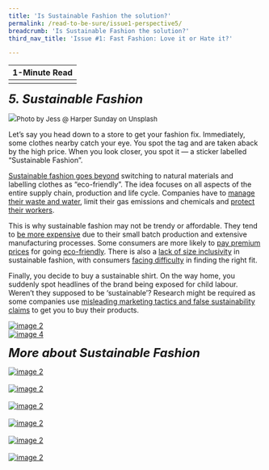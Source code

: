 ```yaml
---
title: 'Is Sustainable Fashion the solution?'
permalink: /read-to-be-sure/issue1-perspective5/
breadcrumb: 'Is Sustainable Fashion the solution?'
third_nav_title: 'Issue #1: Fast Fashion: Love it or Hate it?'

---
```


| **1-Minute Read** |
| :---------------: |
|                   |

***<font size=5>5. Sustainable Fashion</font>*** 

![](../images/sustainable-fashion.JPG)<font size="2">Photo by Jess @ Harper Sunday on Unsplash</font>  

Let’s say you head down to a store to get your fashion fix. Immediately, some clothes nearby catch your eye. You spot the tag and are taken aback by the high price. When you look closer, you spot it — a sticker labelled “Sustainable Fashion”.

[Sustainable fashion goes beyond](http://changingmarkets.org/wp-content/uploads/2021/07/SyntheticsAnonymous_FinalWeb.pdf) switching to natural materials and labelling clothes as “eco-friendly”. The idea focuses on all aspects of the entire supply chain, production and life cycle. Companies have to [manage their waste and water](https://www.forbes.com/sites/stephanrabimov/2020/07/20/post-pandemic-fashion-will-be-sustainable-and-affordable-interview-with-anna-gedda-head-of-sustainability-at-hm-group/), limit their gas emissions and chemicals and [protect their workers](https://www.greenstrategy.se/sustainable-fashion/what-is-sustainable-fashion/).

This is why sustainable fashion may not be trendy or affordable. They tend to [be more expensive](https://www.channelnewsasia.com/cnainsider/true-cost-demand-cheap-clothes-fast-fashion-industry-environment-220706) due to their small batch production and extensive manufacturing processes. Some consumers are more likely to [pay premium prices](https://www.thegoodtrade.com/features/what-is-slow-fashion) for going [eco-friendly](https://www.vogue.co.uk/fashion/article/sustainable-fashion-affordable). There is also a [lack of size inclusivity](https://www.harpersbazaar.com/fashion/designers/a32213676/plus-size-sustainable-fashion/) in sustainable fashion, with consumers [facing difficulty](https://fashionjournal.com.au/fashion/the-sustainable-fashion-industry-is-size-exclusive-take-it-from-this-model/) in finding the right fit.

Finally, you decide to buy a sustainable shirt. On the way home, you suddenly spot headlines of the brand being exposed for child labour. Weren’t they supposed to be ‘sustainable’? Research might be required as some companies use [misleading marketing tactics and false sustainability claims](http://changingmarkets.org/wp-content/uploads/2021/07/SyntheticsAnonymous_FinalWeb.pdf) to get you to buy their products.

<div>
<div class="row is-multiline">
    <div class="col is-half-desktop is-half-tablet">
<a href="/read-to-be-sure/issue1-perspective1/"><img src="../images/rtbs1-perspective1.jpg" alt="image 2"></a>
</div>
    <div class="col is-half-desktop is-half-tablet">
<a href="/read-to-be-sure/issue1-perspective4/"><img src="../images/rtbs1-perspective4.jpg" alt="image 4"></a>
</div>
</div>	
</div>


***<font size=5>More about Sustainable Fashion</font>***

 

<div>
<div class="row is-multiline">
    <div class="col is-half-desktop is-half-tablet">
<a href="https://www.youtube.com/watch?v=elU32XNj8PM&feature=emb_imp_woyt"><img src="../images/rtbs1-watch4.jpg" alt="image 2"></a>
</div>
    <div class="col is-half-desktop is-half-tablet"><a href="https://www.goodwear.com/blogs/news/the-top-benefits-of-sustainable-clothing"><img src="../images/rtbs1-read7.jpg" alt="image 2"></a>
</div>
    <div class="col is-half-desktop is-half-tablet"><a href="https://www.politico.eu/article/fast-fashion-waste-losing-appeal-greta-thunberg-environment/"><img src="../images/rtbs1-read8.jpg" alt="image 2"></a>
</div>
    <div class="col is-half-desktop is-half-tablet"><a href="http://changingmarkets.org/wp-content/uploads/2021/07/SyntheticsAnonymous_FinalWeb.pdf"><img src="../images/rtbs1-read9.jpg" alt="image 2"></a>
</div>
    <div class="col is-half-desktop is-half-tablet"><a href="https://edition.cnn.com/style/article/the-problem-with-sustainable-fashion/index.html"><img src="../images/rtbs1-read10.jpg" alt="image 2"></a>
</div>
    <div class="col is-half-desktop is-half-tablet"><a href="https://www.forbes.com/sites/andriacheng/2019/10/17/more-consumers-want-sustainable-fashion-but-are-brands-delivering-it/?sh=2126650734a5"><img src="../images/rtbs1-read11.jpg" alt="image 2"></a></div>
</div>	
</div>

